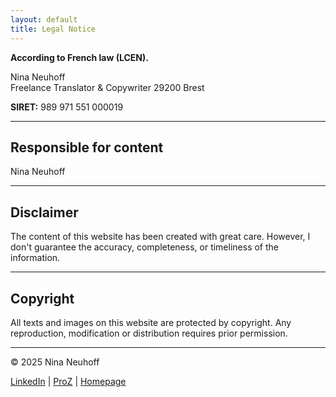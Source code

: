 ```yaml
---
layout: default
title: Legal Notice
---
```


**According to French law (LCEN).**

Nina Neuhoff  
Freelance Translator & Copywriter 
29200 Brest

**SIRET:** 989 971 551 000019

---

## Responsible for content
Nina Neuhoff

---

## Disclaimer
The content of this website has been created with great care. 
However, I don't guarantee the accuracy, completeness, or timeliness of the information.

---

## Copyright
All texts and images on this website are protected by copyright. 
Any reproduction, modification or distribution requires prior permission.


---

<footer class="footer">
<p>&copy; 2025 Nina Neuhoff</p>
<p>
<a href="http://www.linkedin.com/in/nina-neuhoff-32b162283" target="_blank">LinkedIn</a> |
<a href="https://www.proz.com/translator/4180778" target="_blank">ProZ</a> |
<a href="/">Homepage</a>
</p>
</footer>
